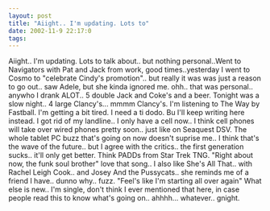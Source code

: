 ```yaml
---
layout: post
title: "Aiight.. I'm updating. Lots to"
date: 2002-11-9 22:17:0
tags: 
---
```


Aiight.. I'm updating. Lots to talk about.. but nothing personal..Went to Navigators with Pat and Jack from work, good times..yesterday I went to Cosmo to "celebrate Cindy's promotion".. but really it was was just a reason to go out.. saw Adele, but she kinda ignored me. ohh.. that was personal.. anywho I drank ALOT.. 5 double Jack and Coke's and a beer. Tonight was a slow night.. 4 large Clancy's... mmmm Clancy's. I'm listening to The Way by Fastball. I'm getting a bit tired. I need a ti dodo. Bu I'll keep writing here instead. I got rid of my landline.. I only have a cell now.. I think cell phones will take over wired phones pretty soon.. just like on Seaquest DSV. The whole tablet PC buzz that's going on now doesn't suprise me.. I think that's the wave of the future.. but I agree with the critics.. the first generation sucks.. it'll only get better. Think PADDs from Star Trek TNG. "Right about now, the funk soul brother" love that song.. I also like She's All That.. with Rachel Leigh Cook.. and Josey And the Pussycats.. she reminds me of a friend I have.. dunno why.. fuzz. "Feel's like I'm starting all over again" What else is new.. I'm single, don't think I ever mentioned that here, in case people read this to know what's going on.. ahhhh... whatever.. gnight.

